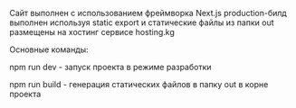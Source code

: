 Сайт выполнен с использованием фреймворка Next.js
production-билд выполнен используя static export
и статические файлы из папки out размещены на хостинг сервисе hosting.kg

Основные команды:

npm run dev - запуск проекта в режиме разработки

npm run build - генерация статических файлов в папку out в корне проекта